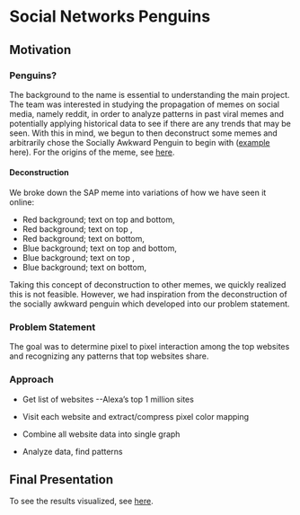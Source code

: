 
# Social Networks Penguins
## Motivation
###  Penguins?
The background to the name is essential to understanding the main project.
The team was interested in studying the propagation of memes on social media, namely reddit, in order to analyze patterns in past viral memes and potentially applying historical data to see if there are any trends that may be seen.
With this in mind, we begun to then deconstruct some memes and arbitrarily chose the Socially Awkward Penguin to begin with ([example](http://myfunnymemes.com/socially-awkward-penguin-meme-become-the-socially-awesome-penguin/) here).
For the origins of the meme, see [here](http://knowyourmeme.com/memes/socially-awkward-penguin).

#### Deconstruction
We broke down the SAP meme into variations of how we have seen it online:

 - Red background; text on top and bottom, 
 - Red background; text on top , 
 - Red background; text on bottom,
 - Blue background; text on top and bottom, 
 - Blue background; text on top , 
 - Blue background; text on bottom,

Taking this concept of deconstruction to other memes, we quickly realized this is not feasible. However, we had inspiration from the deconstruction of the socially awkward penguin which developed into our problem statement.

### Problem Statement
The goal was to determine pixel to pixel interaction among the top websites and recognizing any patterns that top websites share. 

### Approach
- Get list of websites
--Alexa’s top 1 million sites

- Visit each website and extract/compress pixel color mapping

- Combine all website data into single graph

- Analyze data, find patterns

## Final Presentation
To see the results visualized, see [here](https://docs.google.com/presentation/d/10uEPCe2h_qwvuaBk6rXkyzlFVABXWEx4x3kQzRrvpfY/edit?usp=sharing).
